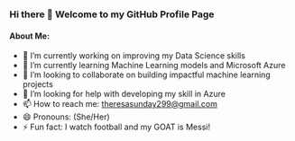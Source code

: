 ### Hi there 👋 Welcome to my GitHub Profile Page

#### About Me:

- 🔭 I’m currently working on improving my Data Science skills
- 🌱 I’m currently learning Machine Learning models and Microsoft Azure
- 👯 I’m looking to collaborate on building impactful machine learning projects
- 🤔 I’m looking for help with developing my skill in Azure
- 📫 How to reach me: theresasunday299@gmail.com
- 😄 Pronouns: (She/Her)
- ⚡ Fun fact: I watch football and my GOAT is Messi!

